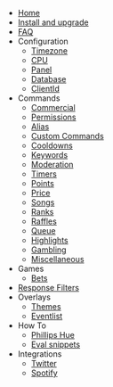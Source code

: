 * [Home](/)
* [Install and upgrade](install-and-upgrade.md)
* [FAQ](faq.md)
* Configuration
  * [Timezone](configuration/timezone.md)
  * [CPU](configuration/cpu.md)
  * [Panel](configuration/panel.md)
  * [Database](configuration/database.md)
  * [ClientId](configuration/clientid.md)
* Commands
  * [Commercial](commands/commercial.md)
  * [Permissions](commands/permissions.md)
  * [Alias](commands/alias.md)
  * [Custom Commands](commands/custom-commands.md)
  * [Cooldowns](commands/cooldowns.md)
  * [Keywords](commands/keywords.md)
  * [Moderation](commands/moderation.md)
  * [Timers](commands/timers.md)
  * [Points](commands/points.md)
  * [Price](commands/price.md)
  * [Songs](commands/songs.md)
  * [Ranks](commands/ranks.md)
  * [Raffles](commands/raffles.md)
  * [Queue](commands/queue.md)
  * [Highlights](commands/highlights.md)
  * [Gambling](commands/gambling.md)
  * [Miscellaneous](commands/miscellaneous.md)
* Games
  * [Bets](games/bets.md)
* [Response Filters](filters/all.md)
* Overlays
  * [Themes](overlays/themes.md)
  * [Eventlist](overlays/eventlist.md)
* How To
  * [Phillips Hue](howto/phillipshue.md)
  * [Eval snippets](howto/eval.md)
* Integrations
  * [Twitter](integrations/twitter.md)
  * [Spotify](integrations/spotify.md)